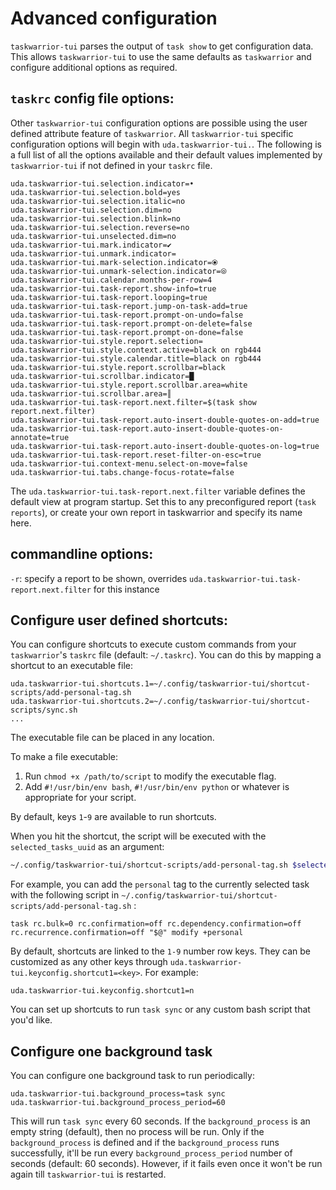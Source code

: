 # Advanced configuration

`taskwarrior-tui` parses the output of `task show` to get configuration data. This allows
`taskwarrior-tui` to use the same defaults as `taskwarrior` and configure additional options as
required.

## `taskrc` config file options:

Other `taskwarrior-tui` configuration options are possible using the user defined attribute feature
of `taskwarrior`. All `taskwarrior-tui` specific configuration options will begin with
`uda.taskwarrior-tui.`. The following is a full list of all the options available and their default
values implemented by `taskwarrior-tui` if not defined in your `taskrc` file.

```plaintext
uda.taskwarrior-tui.selection.indicator=•
uda.taskwarrior-tui.selection.bold=yes
uda.taskwarrior-tui.selection.italic=no
uda.taskwarrior-tui.selection.dim=no
uda.taskwarrior-tui.selection.blink=no
uda.taskwarrior-tui.selection.reverse=no
uda.taskwarrior-tui.unselected.dim=no
uda.taskwarrior-tui.mark.indicator=✔
uda.taskwarrior-tui.unmark.indicator=
uda.taskwarrior-tui.mark-selection.indicator=⦿
uda.taskwarrior-tui.unmark-selection.indicator=⦾
uda.taskwarrior-tui.calendar.months-per-row=4
uda.taskwarrior-tui.task-report.show-info=true
uda.taskwarrior-tui.task-report.looping=true
uda.taskwarrior-tui.task-report.jump-on-task-add=true
uda.taskwarrior-tui.task-report.prompt-on-undo=false
uda.taskwarrior-tui.task-report.prompt-on-delete=false
uda.taskwarrior-tui.task-report.prompt-on-done=false
uda.taskwarrior-tui.style.report.selection=
uda.taskwarrior-tui.style.context.active=black on rgb444
uda.taskwarrior-tui.style.calendar.title=black on rgb444
uda.taskwarrior-tui.style.report.scrollbar=black
uda.taskwarrior-tui.scrollbar.indicator=█
uda.taskwarrior-tui.style.report.scrollbar.area=white
uda.taskwarrior-tui.scrollbar.area=║
uda.taskwarrior-tui.task-report.next.filter=$(task show report.next.filter)
uda.taskwarrior-tui.task-report.auto-insert-double-quotes-on-add=true
uda.taskwarrior-tui.task-report.auto-insert-double-quotes-on-annotate=true
uda.taskwarrior-tui.task-report.auto-insert-double-quotes-on-log=true
uda.taskwarrior-tui.task-report.reset-filter-on-esc=true
uda.taskwarrior-tui.context-menu.select-on-move=false
uda.taskwarrior-tui.tabs.change-focus-rotate=false
```

The `uda.taskwarrior-tui.task-report.next.filter` variable defines the default view at program
startup. Set this to any preconfigured report (`task reports`), or create your own report in
taskwarrior and specify its name here.

## commandline options:

`-r`: specify a report to be shown, overrides `uda.taskwarrior-tui.task-report.next.filter` for this
instance

## Configure user defined shortcuts:

You can configure shortcuts to execute custom commands from your `taskwarrior`'s `taskrc` file
(default: `~/.taskrc`). You can do this by mapping a shortcut to an executable file:

```plaintext
uda.taskwarrior-tui.shortcuts.1=~/.config/taskwarrior-tui/shortcut-scripts/add-personal-tag.sh
uda.taskwarrior-tui.shortcuts.2=~/.config/taskwarrior-tui/shortcut-scripts/sync.sh
...
```

The executable file can be placed in any location.

To make a file executable:

1. Run `chmod +x /path/to/script` to modify the executable flag.
2. Add `#!/usr/bin/env bash`, `#!/usr/bin/env python` or whatever is appropriate for your script.

By default, keys `1`-`9` are available to run shortcuts.

When you hit the shortcut, the script will be executed with the `selected_tasks_uuid` as an
argument:

```bash
~/.config/taskwarrior-tui/shortcut-scripts/add-personal-tag.sh $selected_tasks_uuid
```

For example, you can add the `personal` tag to the currently selected task with the following script
in `~/.config/taskwarrior-tui/shortcut-scripts/add-personal-tag.sh` :

```plaintext
task rc.bulk=0 rc.confirmation=off rc.dependency.confirmation=off rc.recurrence.confirmation=off "$@" modify +personal
```

By default, shortcuts are linked to the `1-9` number row keys. They can be customized as any other
keys through `uda.taskwarrior-tui.keyconfig.shortcut1=<key>`. For example:

```plaintext
uda.taskwarrior-tui.keyconfig.shortcut1=n
```

You can set up shortcuts to run `task sync` or any custom bash script that you'd like.

## Configure one background task

You can configure one background task to run periodically:

```plaintext
uda.taskwarrior-tui.background_process=task sync
uda.taskwarrior-tui.background_process_period=60
```

This will run `task sync` every 60 seconds. If the `background_process` is an empty string
(default), then no process will be run. Only if the `background_process` is defined and if the
`background_process` runs successfully, it'll be run every `background_process_period` number of
seconds (default: 60 seconds). However, if it fails even once it won't be run again till
`taskwarrior-tui` is restarted.
